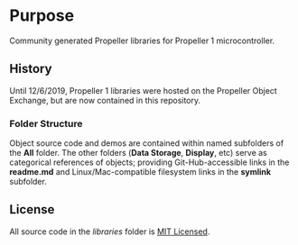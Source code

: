 # Purpose
Community generated Propeller libraries for Propeller 1 microcontroller.

## History
Until 12/6/2019, Propeller 1 libraries were hosted on the Propeller Object Exchange, but are now contained in this repository.

### Folder Structure
Object source code and demos are contained within named subfolders of the __All__ folder.  The other folders (__Data Storage__, __Display__, etc) serve as categorical references of objects; providing Git-Hub-accessible links in the __readme.md__ and Linux/Mac-compatible filesystem links in the __symlink__ subfolder.

## License
All source code in the _libraries_ folder is [MIT Licensed](https://github.com/parallaxinc/propeller/wiki/Propeller-Object-License-(MIT)).
